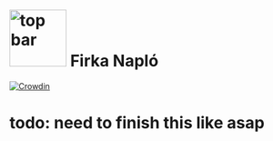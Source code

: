 # <img src="https://etc.qwit.cloud/random" alt="top bar" width="100px"> Firka Napló

[![Crowdin](https://badges.crowdin.net/firka/localized.svg)](https://crowdin.com/project/firka)

# **todo: need to finish this like asap**